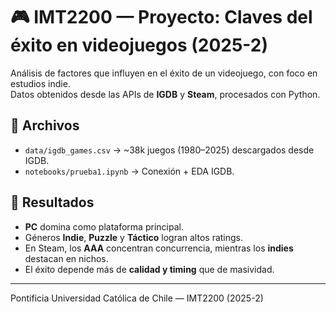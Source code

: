 # 🎮 IMT2200 — Proyecto: Claves del éxito en videojuegos (2025-2)

Análisis de factores que influyen en el éxito de un videojuego, con foco en estudios indie.  
Datos obtenidos desde las APIs de **IGDB** y **Steam**, procesados con Python.

## 📂 Archivos
- `data/igdb_games.csv` → ~38k juegos (1980–2025) descargados desde IGDB.  
- `notebooks/prueba1.ipynb` → Conexión + EDA IGDB.  


## 🧠 Resultados
- **PC** domina como plataforma principal.  
- Géneros **Indie**, **Puzzle** y **Táctico** logran altos ratings.  
- En Steam, los **AAA** concentran concurrencia, mientras los **indies** destacan en nichos.  
- El éxito depende más de **calidad y timing** que de masividad.

---

Pontificia Universidad Católica de Chile — IMT2200 (2025-2)
